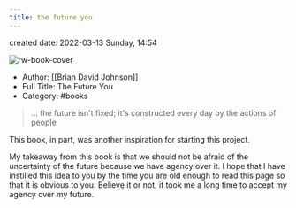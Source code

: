 ```yaml
---
title: the future you
---
```


created date: 2022-03-13 Sunday, 14:54

![rw-book-cover](https://m.media-amazon.com/images/I/71CwNxIM93L._SY160.jpg)

- Author: [[Brian David Johnson]]
- Full Title: The Future You
- Category: #books

> ... the future isn't fixed; it's constructed every day by the actions of people

This book, in part, was another inspiration for starting this project. 

My takeaway from this book is that we should not be afraid of the uncertainty of the future because we have agency over it. I hope that I have instilled this idea to you by the time you are old enough to read this page so that it is obvious to you. Believe it or not, it took me a long time to accept my agency over my future.

